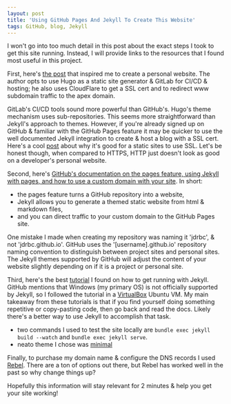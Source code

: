```yaml
---
layout: post
title: 'Using GitHub Pages And Jekyll To Create This Website'
tags: GitHub, blog, Jekyll
---
```


I won't go into too much detail in this post about the exact steps I took to get this site running. Instead, I will provide links to the resources that I found most useful in this project.

First, here's [the post](https://tkainrad.dev/posts/using-hugo-gitlab-pages-and-cloudflare-to-create-and-run-this-website/) that inspired me to create a personal website. The author opts to use Hugo as a static site generator & GitLab for CI/CD & hosting; he also uses CloudFlare to get a SSL cert and to redirect www subdomain traffic to the apex domain. 

GitLab's CI/CD tools sound more powerful than GitHub's. Hugo's theme mechanism uses sub-repositories. This seems more straightforward than Jekyll's approach to themes. However, if you're already signed up on GitHub & familiar with the GitHub Pages feature it may be quicker to use the well documented Jekyll integration to create & host a blog with a SSL cert. Here's a cool [post](https://www.troyhunt.com/heres-why-your-static-website-needs-https/) about why it's good for a static sites to use SSL. Let's be honest though, when compared to HTTPS, HTTP just doesn't look as good on a developer's personal website. 

Second, here's [GitHub's documentation on the pages feature, using Jekyll with pages, and how to use a custom domain with your site](https://help.github.com/en/github/working-with-github-pages). In short:
- the pages feature turns a GitHub repository into a website, 
- Jekyll allows you to generate a themed static website from html & markdown files, 
- and you can direct traffic to your custom domain to the GitHub Pages site.

One mistake I made when creating my repository was naming it 'jdrbc', & not 'jdrbc.github.io'. GitHub uses the '[username].github.io' repository naming convention to distinguish between project sites and personal sites. The Jekyll themes supported by GitHub will adjust the content of your website slightly depending on if it is a project or personal site.

Third, here's the best [tutorial](https://jekyllrb.com/docs/step-by-step/01-setup/) I found on how to get running with Jekyll. GitHub mentions that Windows (my primary OS) is not officially supported by Jekyll, so I followed the tutorial in a [VirtualBox](https://www.virtualbox.org/) Ubuntu VM. My main takeaway from these tutorials is that if you find yourself doing something repetitive or copy-pasting code, then go back and read the docs. Likely there's a better way to use Jekyll to accomplish that task.

- two commands I used to test the site locally are `bundle exec jekyll build --watch` and `bundle exec jekyll serve`.
- neato theme I chose was [minimal](https://github.com/pages-themes/minimal)

Finally, to purchase my domain name & configure the DNS records I used [Rebel](https://www.rebel.com/). There are a ton of options out there, but Rebel has worked well in the past so why change things up?

Hopefully this information will stay relevant for 2 minutes & help you get your site working!